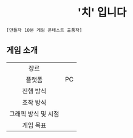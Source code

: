 # <div align="center"> **'치' 입니다** </div>
```
[만들자 10분 게임 콘테스트 출품작]
```


## 게임 소개
|||
|:-------:|:-------|
|장르| |
|플랫폼| PC |
|진행 방식| |
|조작 방식| |
|그래픽 방식 및 시점 | |
|게임 목표| |    

